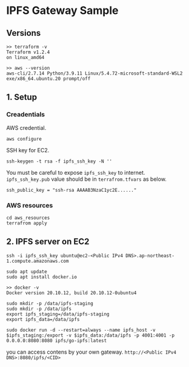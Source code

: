 # IPFS Gateway Sample
## Versions
```
>> terraform -v
Terraform v1.2.4
on linux_amd64
```

```
>> aws --version
aws-cli/2.7.14 Python/3.9.11 Linux/5.4.72-microsoft-standard-WSL2 exe/x86_64.ubuntu.20 prompt/off
```

## 1. Setup
### Creadentials
AWS credential.

```
aws configure
```

SSH key for EC2.

```
ssh-keygen -t rsa -f ipfs_ssh_key -N ''
```

You must be careful to expose `ipfs_ssh_key` to internet.  
`ipfs_ssh_key.pub` value should be in `terrafrom.tfvars` as below.

```
ssh_public_key = "ssh-rsa AAAAB3NzaC1yc2E......"
```

### AWS resources

```
cd aws_resources
terrafrom apply
```

## 2. IPFS server on EC2


```
ssh -i ipfs_ssh_key ubuntu@ec2-<Public IPv4 DNS>.ap-northeast-1.compute.amazonaws.com
```

```
sudo apt update
sudo apt install docker.io
```

```
>> docker -v
Docker version 20.10.12, build 20.10.12-0ubuntu4
```

```
sudo mkdir -p /data/ipfs-staging
sudo mkdir -p /data/ipfs
export ipfs_staging=/data/ipfs-staging
export ipfs_data=/data/ipfs
```

```
sudo docker run -d --restart=always --name ipfs_host -v $ipfs_staging:/export -v $ipfs_data:/data/ipfs -p 4001:4001 -p 0.0.0.0:8080:8080 ipfs/go-ipfs:latest
```

you can access contens by your own gateway.
`http://<Public IPv4 DNS>:8080/ipfs/<CID>`
